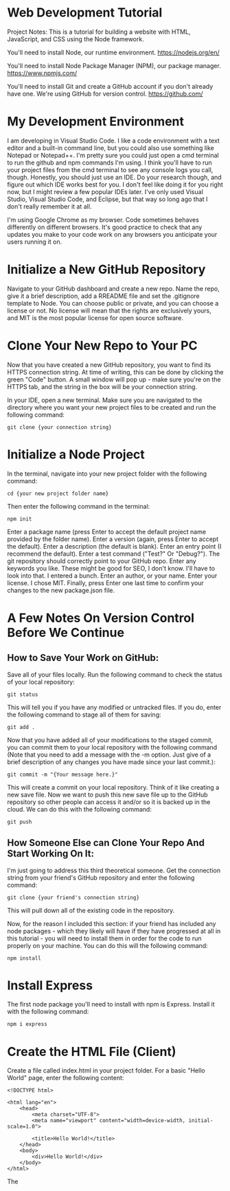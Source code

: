# Web Development Tutorial

Project Notes:
This is a tutorial for building a website with HTML, JavaScript, and CSS using the Node framework.

You'll need to install Node, our runtime environment.
https://nodejs.org/en/

You'll need to install Node Package Manager (NPM), our package manager.
https://www.npmjs.com/

You'll need to install Git and create a GitHub account if you don't already have one. We're using GitHub for version control.
https://github.com/

# My Development Environment

I am developing in Visual Studio Code. I like a code environment with a text editor and a built-in command line, but you could also use something like Notepad or Notepad++. I'm pretty sure you could just open a cmd terminal to run the github and npm commands I'm using. I think you'll have to run your project files from the cmd terminal to see any console logs you call, though. Honestly, you should just use an IDE. Do your research though, and figure out which IDE works best for you. I don't feel like doing it for you right now, but I might review a few popular IDEs later. I've only used Visual Studio, Visual Studio Code, and Eclipse, but that way so long ago that I don't really remember it at all.

I'm using Google Chrome as my browser. Code sometimes behaves differently on different browsers. It's good practice to check that any updates you make to your code work on any browsers you anticipate your users running it on.

# Initialize a New GitHub Repository

Navigate to your GitHub dashboard and create a new repo.
Name the repo, give it a brief description, add a RREADME file and set the .gitignore template to Node.
You can choose public or private, and you can choose a license or not. No license will mean that the rights are exclusively yours, and MIT is the most popular license for open source software.

# Clone Your New Repo to Your PC

Now that you have created a new GitHub repository, you want to find its HTTPS connection string. At time of writing, this can be done by clicking the green "Code" button. A small window will pop up - make sure you're on the HTTPS tab, and the string in the box will be your connection string.

In your IDE, open a new terminal. Make sure you are navigated to the directory where you want your new project files to be created and run the following command:

    git clone {your connection string}

# Initialize a Node Project

In the terminal, navigate into your new project folder with the following command:

    cd {your new project folder name}

Then enter the following command in the terminal:

    npm init

Enter a package name (press Enter to accept the default project name provided by the folder name).
Enter a version (again, press Enter to accept the default).
Enter a description (the default is blank).
Enter an entry point (I recommend the default).
Enter a test command ("Test?" Or "Debug?").
The git repository should correctly point to your GitHub repo.
Enter any keywords you like. These might be good for SEO, I don't know. I'll have to look into that. I entered a bunch.
Enter an author, or your name.
Enter your license. I chose MIT.
Finally, press Enter one last time to confirm your changes to the new package.json file.

# A Few Notes On Version Control Before We Continue

## How to Save Your Work on GitHub:

Save all of your files locally.
Run the following command to check the status of your local repository:

    git status

This will tell you if you have any modified or untracked files. If you do, enter the following command to stage all of them for saving:

    git add .

Now that you have added all of your modifications to the staged commit, you can commit them to your local repository with the following command (Note that you need to add a message with the -m option. Just give of a brief description of any changes you have made since your last commit.):

    git commit -m "{Your message here.}"

This will create a commit on your local repository. Think of it like creating a new save file. Now we want to push this new save file up to the GitHub repository so other people can access it and/or so it is backed up in the cloud. We can do this with the following command:

    git push

## How Someone Else can Clone Your Repo And Start Working On It:

I'm just going to address this third theoretical someone.
Get the connection string from your friend's GitHub repository and enter the following command:

    git clone {your friend's connection string}

This will pull down all of the existing code in the repository.

Now, for the reason I included this section: if your friend has included any node packages - which they likely will have if they have progressed at all in this tutorial - you will need to install them in order for the code to run properly on your machine. You can do this will the following command:

    npm install

# Install Express

The first node package you'll need to install with npm is Express. Install it with the following command:

    npm i express

# Create the HTML File (Client)

Create a file called index.html in your project folder. For a basic "Hello World" page, enter the following content:

    <!DOCTYPE html>

    <html lang="en">
        <head>
            <meta charset="UTF-8">
            <meta name="viewport" content="width=device-width, initial-scale=1.0">

            <title>Hello World!</title>
        </head>
        <body>
            <div>Hello World!</div>
        </body>
    </html>

The <title> tag sets the title that will appear in the tab at the top of your browser.
Everything inside the <body> tag is the content that will appear on the user's screen.

# Create the JS File (Server)

We need to set up an express server.

First, require the express library that we downloaded at the top of the file:

    const express = require('express');

Then create an instance of express called "app":

    const app = express();

Now, set a port. This is the port that the client will connect to. Select a number between 3000 and 8000.

    const port = process.env.PORT || 3000;

Next, enter the following:

    app.get('/', function (req, res) {
        res.sendFile('index.html', {root: __dirname});
    })

This is an example of an express route. This get route takes two parameters: the path ("/", in this case) and a callback function. This callback function is called middleware, because it runs in the middle of the route's path to the server and back. The content of the function here will send the index.html file to the client.

Finally, the app needs to listen on the route:

    app.listen(port, () => {
        console.log(`Now listening on port ${port}`);
    });

# Run The Server

Finally, run your server with the following command in the terminal:

    node index.js

Now you can open your app at the following URL:

    http://localhost:{Your port}}/

# Next Steps

Now that you've gotten started, you should create a Trello account if you haven't already got one. It's an excellent tool for keeping track of progress.

Moving forward, we want to:

Deploy the website. Getting the website deployed early means that we know each subsequent step works on Heroku. I should look into other services, too. Better to be diverse.

We need a Navbar, and multiple pages.

Figure out what kind of database we want to use and figure out how to connect to it. I'm going to be using SQL because I like SSMS.

Set up authorization. It needs to save tokens or something to remember if the user is logged in. Different users should be able to see their own data.

Email newsletter sign up and means for the admin to send emails. Latter does not need to be built in.

Payment processing and a store page.

Google Ads. Maybe look into other services, as well.

Search Engine Optimization (SEO)

User Content - Allow certain user roles to create articles, which create pages and are navigable to.

Search functionality - allow users to search site's articles. Articles should be filterable by title, tags, content, date, and author. "Relevance" is the number of times a keyphrase and/or keyword appears in any/all of these.

Admin Studio: Where admins can see and edit users, send email, and see orders.

User Roles:

- Administrator: Can see and edit any/all user roles/permissions.
- Operator: Can see and edit user roles/permissions, except changing users to/from Operators or Administrators.
- Author: Can add/edit/delete articles.
- Manager: Can add/edit/delete store posts.
- Email: Can read and send email.

# References

Set Up and Run a Simple Node Server Project:
https://levelup.gitconnected.com/set-up-and-run-a-simple-node-server-project-38b403a3dc09

# Deploying to Heroku

On Heroku.com, create a new app.

Select GitHub as the deployment method.

Selecct your GitHub repository to connect to.

Enable automatic deploys.

My build is failing. Pretty sure it's because I don't have a start script. Let's find out.

I'll try adding a start script to the project's package.json file.

    "start": "node index.js",

Now I added a Procfile:

    web: npm run start

I might still need to install concurrently to run the two together.
Yep, still getting an error. I'll install concurrently and create a start file to run both.

# References

GitHub Integration (Heroku GitHub Deploys)
https://devcenter.heroku.com/articles/github-integration

Getting Started on Heroku with Node.js
https://devcenter.heroku.com/articles/getting-started-with-nodejs?singlepage=true

Best Practices for Node.js Development
https://devcenter.heroku.com/articles/node-best-practices
